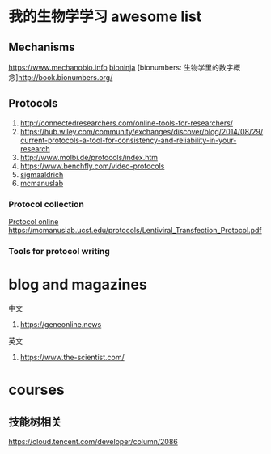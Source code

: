 # 我的生物学学习 awesome list


## Mechanisms
https://www.mechanobio.info
[bioninja](https://ib.bioninja.com.au/additional-resources-2/summary-pdfs.html)
[bionumbers: 生物学里的数字概念]http://book.bionumbers.org/

## Protocols
1. http://connectedresearchers.com/online-tools-for-researchers/
2. https://hub.wiley.com/community/exchanges/discover/blog/2014/08/29/current-protocols-a-tool-for-consistency-and-reliability-in-your-research
3. http://www.molbi.de/protocols/index.htm
4. https://www.benchfly.com/video-protocols
5. [sigmaaldrich](https://www.sigmaaldrich.com/china-mainland/zh/technical-documents/articles/biology/introduction-to-molecular-biology.html)
6. [mcmanuslab](https://mcmanuslab.ucsf.edu/protocols/Lentiviral_Transfection_Protocol.pdf)

### Protocol collection
[Protocol online](http://www.protocol-online.org/)
https://mcmanuslab.ucsf.edu/protocols/Lentiviral_Transfection_Protocol.pdf

### Tools for protocol writing



# blog and magazines

中文
1. https://geneonline.news


英文
1. https://www.the-scientist.com/



# courses

## 技能树相关
https://cloud.tencent.com/developer/column/2086

##
